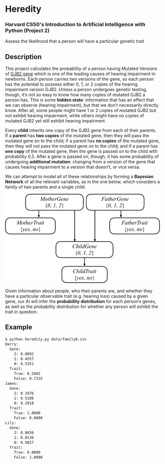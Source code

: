 # Heredity
### Harvard CS50's Introduction to Artificial Intelligence with Python (Project 2)

Assess the likelihood that a person will have a particular genetic trait

## Description
This project calculates the probability of a person having Mutated Versions of [GJB2 gene](https://www.ncbi.nlm.nih.gov/pmc/articles/PMC1285178/) which is one of the leading causes of hearing impairment in newborns. Each person carries two versions of the gene, so each person has the potential to possess either 0, 1, or 2 copies of the hearing impairment version GJB2. Unless a person undergoes genetic testing, though, it’s not so easy to know how many copies of mutated GJB2 a person has. This is some **hidden state**: information that has an effect that we can observe (hearing impairment), but that we don’t necessarily directly know. After all, some people might have 1 or 2 copies of mutated GJB2 but not exhibit hearing impairment, while others might have no copies of mutated GJB2 yet still exhibit hearing impairment.

Every **child** inherits one copy of the GJB2 gene from each of their parents. If a **parent** has **two copies** of the mutated gene, then they will pass the mutated gene on to the child; if a parent has **no copies** of the mutated gene, then they will not pass the mutated gene on to the child; and if a parent has **one copy** of the mutated gene, then the gene is passed on to the child with probability 0.5. After a gene is passed on, though, it has some probability of undergoing **additional mutation**: changing from a version of the gene that causes hearing impairment to a version that doesn’t, or vice versa.

We can attempt to model all of these relationships by forming a **Bayesian Network** of all the relevant variables, as in the one below, which considers a family of two parents and a single child.

![gene_network](assets/gene_network.png)

Given information about people, who their parents are, and whether they have a particular observable trait (e.g. hearing loss) caused by a given gene, our AI will infer the **probability distribution** for each person’s genes, as well as the probability distribution for whether any person will exhibit the trait in question.

## Example
```
$ python heredity.py data/family0.csv
Harry:
  Gene:
    2: 0.0092
    1: 0.4557
    0: 0.5351
  Trait:
    True: 0.2665
    False: 0.7335
James:
  Gene:
    2: 0.1976
    1: 0.5106
    0: 0.2918
  Trait:
    True: 1.0000
    False: 0.0000
Lily:
  Gene:
    2: 0.0036
    1: 0.0136
    0: 0.9827
  Trait:
    True: 0.0000
    False: 1.0000
```
